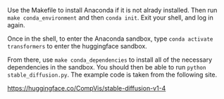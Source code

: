 Use the Makefile to install Anaconda if it is not alrady installed.  Then run `make conda_environment` and then `conda init`. Exit your shell, and log in again.


Once in the shell, to enter the Anaconda sandbox, type `conda activate transformers` to enter the huggingface sandbox.

From there, use `make conda_dependencies` to install all of the necessary dependencies in the sandbox.  You should then be able to run `python stable_diffusion.py`.  The example code is taken from the following site.

https://huggingface.co/CompVis/stable-diffusion-v1-4